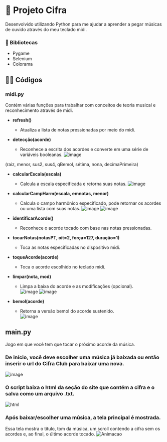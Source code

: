 # 🎵 Projeto Cifra
Desenvolvido utilizando Python para me ajudar a aprender a pegar músicas de ouvido através do meu teclado midi.

### 🚀 Bibliotecas 
* Pygame
* Selenium
* Colorama

## 👨‍💻 Códigos
### midi.py
Contém várias funções para trabalhar com conceitos de teoria musical e reconhecimento através de midi.

- **refresh()**
  - Atualiza a lista de notas pressionadas por meio do midi.

- **detecção(acorde)**
  - Reconhece a escrita dos acordes e converte em uma série de variáveis booleanas.
  ![image](https://github.com/Maruquitus/ProjetoCifra/assets/58173530/91712b1c-4566-4fac-94f4-dc5cd7f60c32)

(raiz, menor, sus2, sus4, qBemol, sétima, nona, decimaPrimeira)

- **calcularEscala(escala)**
  - Calcula a escala especificada e retorna suas notas.
    ![image](https://github.com/Maruquitus/ProjetoCifra/assets/58173530/b5391ac6-0402-4007-a98f-1e0ef4ee1950)

- **calcularCampHarm(escala, emnotas, menor)**
  - Calcula o campo harmônico especificado, pode retornar os acordes ou uma lista com suas notas.
  ![image](https://github.com/Maruquitus/ProjetoCifra/assets/58173530/a8ab2ca3-1120-46c1-9a72-b55a81321e0b)
  ![image](https://github.com/Maruquitus/ProjetoCifra/assets/58173530/5d693b73-5dd2-4f79-8021-8d481d313b07)

- **identificarAcorde()**
  - Reconhece o acorde tocado com base nas notas pressionadas.

- **tocarNotas(notasPT, oit=2, força=127, duração=1)**
  - Toca as notas especificadas no dispositivo midi.

- **toqueAcorde(acorde)**
  - Toca o acorde escolhido no teclado midi.

- **limpar(nota, mod)**
  - Limpa a baixa do acorde e as modificações (opcional).                              
  ![image](https://github.com/Maruquitus/ProjetoCifra/assets/58173530/4395a3f4-218c-465e-81fa-6edb83911144)
  ![image](https://github.com/Maruquitus/ProjetoCifra/assets/58173530/78609192-69d1-4355-8e9f-5f6d0fac199b)

- **bemol(acorde)**
  - Retorna a versão bemol do acorde sustenido.                                  
  ![image](https://github.com/Maruquitus/ProjetoCifra/assets/58173530/deb21c64-007e-498e-b1e5-b4acda6ca9a6)

## main.py
Jogo em que você tem que tocar o próximo acorde da música.
### De início, você deve escolher uma música já baixada ou então inserir o url do Cifra Club para baixar uma nova.
![image](https://github.com/Maruquitus/ProjetoCifra/assets/58173530/a3744478-f5b1-4112-8319-5db83c01cc2a)

### O script baixa o html da seção do site que contém a cifra e o salva como um arquivo .txt.
![html](https://github.com/Maruquitus/ProjetoCifra/assets/58173530/36d29d56-d566-4553-aeb0-3af193341386)

### Após baixar/escolher uma música, a tela principal é mostrada.
Essa tela mostra o título, tom da música, um scroll contendo a cifra sem os acordes e, ao final, o último acorde tocado.
![Animacao](https://github.com/Maruquitus/ProjetoCifra/assets/58173530/86cba2ab-8102-4b1d-8374-0a1724ce5c32)



